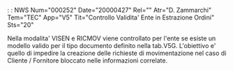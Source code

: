  :  : NWS Num="000252" Date="20000427" Rel="" Atr="D. Zammarchi" Tem="TEC" App="V5" Tit="Controllo Validita' Ente in Estrazione Ordini" Sts="20"

Nella modalita' VISEN e RICMOV viene controllato per l'ente se esiste un modello valido per il tipo
documento definito nella tab.V5G.
L'obiettivo e' quello di impedire la creazione delle richieste di movimentazione nel caso di Cliente / Fornitore bloccato nelle informazioni correlate.



